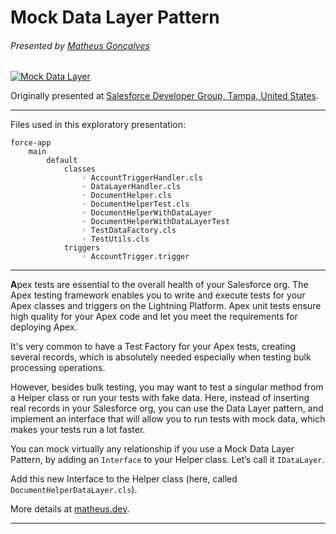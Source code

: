 # Mock Data Layer Pattern

###### _Presented by [Matheus Gonçalves](https://matheus.dev)_

[![Mock Data Layer](https://matheus.dev/wp-content/uploads/2021/11/MockDataLayerPattern_cover.png)](https://www.youtube.com/watch?v=kuJaa6G2O9I)

Originally presented at [Salesforce Developer Group, Tampa, United States](https://trailblazercommunitygroups.com/events/details/salesforce-salesforce-developer-group-tampa-united-states-presents-speeding-up-your-apex-tests-with-a-mock-data-layer-pattern/).

---

Files used in this exploratory presentation:

```
force-app
    main
        default
            classes
                ◦ AccountTriggerHandler.cls
                ◦ DataLayerHandler.cls
                ◦ DocumentHelper.cls
                ◦ DocumentHelperTest.cls
                ◦ DocumentHelperWithDataLayer
                ◦ DocumentHelperWithDataLayerTest
                ◦ TestDataFactory.cls
                ◦ TestUtils.cls
            triggers
                ◦ AccountTrigger.trigger
```

---

**A**pex tests are essential to the overall health of your Salesforce org. The Apex testing framework enables you to write and execute tests for your Apex classes and triggers on the Lightning Platform. Apex unit tests ensure high quality for your Apex code and let you meet the requirements for deploying Apex.

It's very common to have a Test Factory for your Apex tests, creating several records, which is absolutely needed especially when testing bulk processing operations.

However, besides bulk testing, you may want to test a singular method from a Helper class or run your tests with fake data. Here, instead of inserting real records in your Salesforce org, you can use the Data Layer pattern, and implement an interface that will allow you to run tests with mock data, which makes your tests run a lot faster.

You can mock virtually any relationship if you use a Mock Data Layer Pattern, by adding an `Interface` to your Helper class. Let’s call it `IDataLayer`.

Add this new Interface to the Helper class (here, called `DocumentHelperDataLayer.cls`).

More details at [matheus.dev](https://matheus.dev/unit-test-mock-relationships-apex/).

---
